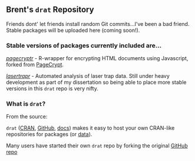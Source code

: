 
## Brent's `drat` Repository 

Friends dont' let friends install random Git commits...I've been a bad friend. Stable packages will be uploaded here (coming soon!).

### Stable versions of packages currently included are...

[*pagecryptr*](https://github.com/brentscott93/pagecryptr) - R-wrapper for encrypting HTML documents using Javascript, forked from [PageCrypt](https://www.maxlaumeister.com/pagecrypt/). 

[*lasertrapr*](https://github.com/brentscott93/lasertrapr) - Automated analysis of laser trap data. Still under heavy development as part of my dissertation so being able to place more stable versions in this `drat` repo is very nifty. 

### What is `drat`? 
From the source:

`drat` ([CRAN](https://cran.r-project.org/package=drat), [GitHub](https://github.com/eddelbuettel/drat), [docs](https://eddelbuettel.github.io/drat)) makes it easy to host your own
CRAN-like repositories for packages (or [data](https://journal.r-project.org/archive/2017/RJ-2017-026/index.html)).

Many users have started their own `drat` repo by forking the original [GitHub
repo](https://github.com/eddelbuettel/drat)
